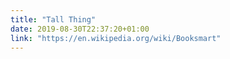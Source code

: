 ```yaml
---
title: "Tall Thing"
date: 2019-08-30T22:37:20+01:00
link: "https://en.wikipedia.org/wiki/Booksmart"
---
```

